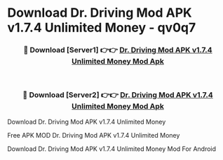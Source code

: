 # Download Dr. Driving Mod APK v1.7.4 Unlimited Money - qv0q7



<div align="center">
<h3>🔴 Download [Server1] 👉👉 <a href="https://momento.my/?title=Dr._Driving_Mod_APK_v1.7.4_Unlimited_Money">Dr. Driving Mod APK v1.7.4 Unlimited Money Mod Apk</a></h3><br>

<h3>🔴 Download [Server2] 👉👉 <a href="https://momento.my/?title=Dr._Driving_Mod_APK_v1.7.4_Unlimited_Money">Dr. Driving Mod APK v1.7.4 Unlimited Money Mod Apk</a></h3>
</div>



Download Dr. Driving Mod APK v1.7.4 Unlimited Money 

Free APK MOD Dr. Driving Mod APK v1.7.4 Unlimited Money 

Download Dr. Driving Mod APK v1.7.4 Unlimited Money Mod For Android
